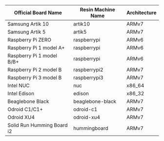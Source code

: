 | Official Board Name        | Resin Machine Name | Architecture
|----------------------------|--------------------|--------------------|
| Samsung Artik 10           | artik10            | ARMv7              |
| Samsung Artik 5            | artik5             | ARMv7              |
| Raspberry Pi ZERO          | raspberrypi        | ARMv6              |
| Raspberry Pi 1 model A+    | raspberrypi        | ARMv6              |
| Raspberry Pi 1 model B/B+  | raspberrypi        | ARMv6              |
| Raspberry Pi 2 model B     | raspberrypi2       | ARMv7              |
| Raspberry Pi 3 model B     | raspberrypi3       | ARMv7              |
| Intel NUC                  | nuc                | x86_64             |
| Intel Edison               | edison             | x86_32             |
| Beaglebone Black           | beaglebone-black   | ARMv7              |
| Odroid C1/C1+              | odroid-c1          | ARMv7              |
| Odroid XU4                 | odroid-xu4         | ARMv7              |
| Solid Run Humming Board i2 | hummingboard       | ARMv7              |


<!-- old-slug           |   machine 						|	 new-slug
-------------     ------------           ------------
artik10           artik10                artik10
artik5            artik5                 artik5
beaglebone-black  beaglebone             beaglebone-black
hummingboard      cubox-i                hummingboard
intel-edison      edison                 edison
intel-nuc         intel-corei7-64        nuc
nitrogen6x        nitrogen6x             nitrogen6x
odroid-c1         odroid-c1              odroid-c1
odroid-xu4        odroid-ux3             odroid-xu4
parallella        parallella-hdmi-resin  parallella
raspberry-pi      raspberrypi            raspberrypi
raspberry-pi2     raspberrypi2           raspberrypi2
raspberrypi3      raspberrypi3           raspberrypi3
ts4900            ts4900                 ts4900
ts7700            ts7700                 ts7700
via-vab820-quad   vab820-quad            vab820-quad
zynq-xz702        zc702-zynq7            zc702-zynq7 -->
